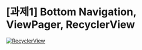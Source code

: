 # [과제1] Bottom Navigation, ViewPager, RecyclerView

<a href="https://imgflip.com/gif/3zal5u"><img scr="https://i.imgflip.com/3zal5u.gif" title="RecyclerView"/></a>
